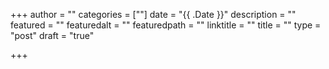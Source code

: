 +++
author = ""
categories = [""]
date = "{{ .Date }}"
description = ""
featured = ""
featuredalt = ""
featuredpath = ""
linktitle = ""
title = ""
type = "post"
draft = "true"

+++
